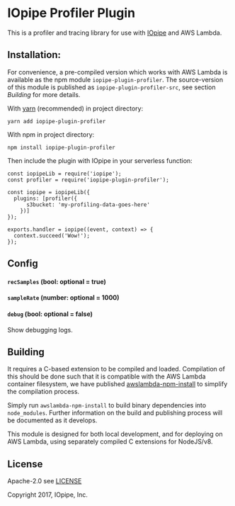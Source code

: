 # IOpipe Profiler Plugin

This is a profiler and tracing library for use with [IOpipe](https://iopipe.com)
and AWS Lambda.

## Installation:

For convenience, a pre-compiled version which works with AWS Lambda
is available as the npm module `iopipe-plugin-profiler`. The source-version
of this module is published as `iopipe-plugin-profiler-src`, see section *Building*
for more details.

With [yarn](https://yarnpkg.com/) (recommended) in project directory:

`yarn add iopipe-plugin-profiler`

With npm in project directory:

`npm install iopipe-plugin-profiler`

Then include the plugin with IOpipe in your serverless function:

```
const iopipeLib = require('iopipe');
const profiler = require('iopipe-plugin-profiler');

const iopipe = iopipeLib({
  plugins: [profiler({
      s3bucket: 'my-profiling-data-goes-here'
    })]
});

exports.handler = iopipe((event, context) => {
  context.succeed('Wow!');
});
```

## Config

#### `recSamples` (bool: optional = true)

#### `sampleRate` (number: optional = 1000)

#### `debug` (bool: optional = false)

Show debugging logs.

## Building

It requires a C-based extension to be compiled and loaded. Compilation
of this should be done such that it is compatible with the AWS Lambda
container filesystem, we have published [awslambda-npm-install](https://github.com/iopipe/awslambda-npm-install)
to simplify the compilation process.

Simply run `awslambda-npm-install` to build binary dependencies into `node_modules`.
Further information on the build and publishing process will be documented as it develops.

This module is designed for both local development, and for deploying
on AWS Lambda, using separately compiled C extensions for NodeJS/v8.


## License

Apache-2.0 see [LICENSE](https://www.apache.org/licenses/LICENSE-2.0.html)

Copyright 2017, IOpipe, Inc.
